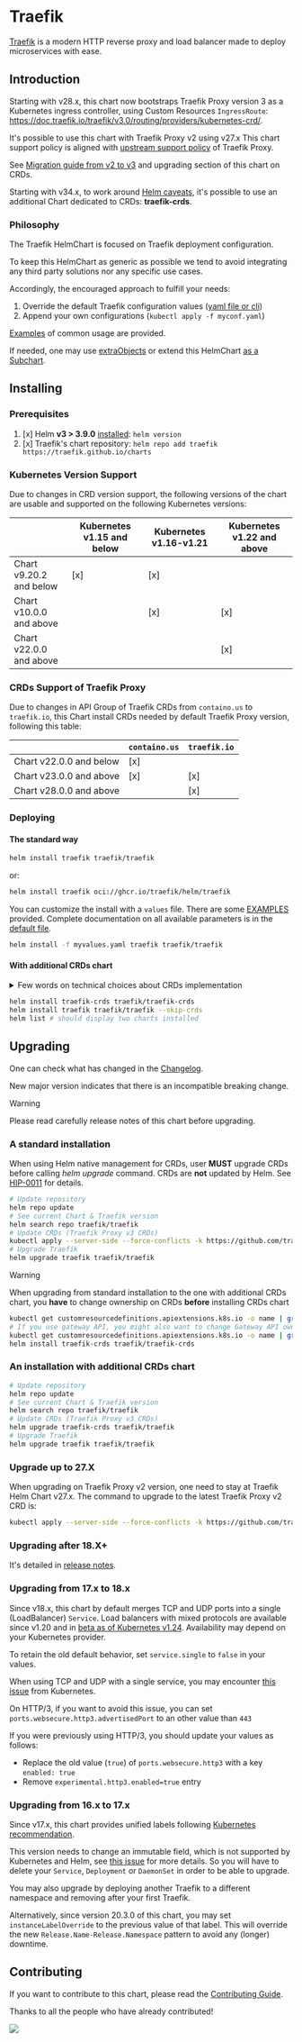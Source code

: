 # Traefik

[Traefik](https://traefik.io/) is a modern HTTP reverse proxy and load balancer made to deploy
microservices with ease.

## Introduction

Starting with v28.x, this chart now bootstraps Traefik Proxy version 3 as a Kubernetes ingress controller,
using Custom Resources `IngressRoute`: <https://doc.traefik.io/traefik/v3.0/routing/providers/kubernetes-crd/>.

It's possible to use this chart with Traefik Proxy v2 using v27.x
This chart support policy is aligned
with [upstream support policy](https://doc.traefik.io/traefik/deprecation/releases/) of Traefik Proxy.

See [Migration guide from v2 to v3](https://doc.traefik.io/traefik/v3.0/migration/v2-to-v3/) and upgrading section of
this chart on CRDs.

Starting with v34.x, to work
around [Helm caveats](https://helm.sh/docs/chart_best_practices/custom_resource_definitions/#some-caveats-and-explanations),
it's possible to use an additional Chart dedicated to CRDs: **traefik-crds**.

### Philosophy

The Traefik HelmChart is focused on Traefik deployment configuration.

To keep this HelmChart as generic as possible we tend
to avoid integrating any third party solutions nor any specific use cases.

Accordingly, the encouraged approach to fulfill your needs:

1. Override the default Traefik configuration
   values ([yaml file or cli](https://helm.sh/docs/chart_template_guide/values_files/))
2. Append your own configurations (`kubectl apply -f myconf.yaml`)

[Examples](https://github.com/traefik/traefik-helm-chart/blob/master/EXAMPLES.md) of common usage are provided.

If needed, one may use [extraObjects](./traefik/tests/values/extra.yaml) or extend this
HelmChart [as a Subchart](https://helm.sh/docs/chart_template_guide/subcharts_and_globals/).

## Installing

### Prerequisites

1. [x] Helm **v3 > 3.9.0** [installed](https://helm.sh/docs/using_helm/#installing-helm): `helm version`
2. [x] Traefik's chart repository: `helm repo add traefik https://traefik.github.io/charts`

### Kubernetes Version Support

Due to changes in CRD version support, the following versions of the chart are usable and supported on the following
Kubernetes versions:

|                         | Kubernetes v1.15 and below | Kubernetes v1.16-v1.21 | Kubernetes v1.22 and above |
|-------------------------|----------------------------|------------------------|----------------------------|
| Chart v9.20.2 and below | [x]                        | [x]                    |                            |
| Chart v10.0.0 and above |                            | [x]                    | [x]                        |
| Chart v22.0.0 and above |                            |                        | [x]                        |

### CRDs Support of Traefik Proxy

Due to changes in API Group of Traefik CRDs from `containo.us` to `traefik.io`, this Chart install CRDs needed by
default Traefik Proxy version, following this table:

|                         | `containo.us` | `traefik.io` |
|-------------------------|---------------|--------------|
| Chart v22.0.0 and below | [x]           |              |
| Chart v23.0.0 and above | [x]           | [x]          |
| Chart v28.0.0 and above |               | [x]          |

### Deploying

#### The standard way

```bash
helm install traefik traefik/traefik
```

or:

```bash
helm install traefik oci://ghcr.io/traefik/helm/traefik
```

You can customize the install with a `values` file. There are some [EXAMPLES](./EXAMPLES.md) provided.
Complete documentation on all available parameters is in the [default file](./traefik/values.yaml).

```bash
helm install -f myvalues.yaml traefik traefik/traefik
```

#### With additional CRDs chart

<details>
  <summary>Few words on technical choices about CRDs implementation</summary>
Some Traefik Helm chart users asked us for help in managing CRDs installed by this chart (cf. #1141, #1209).
Helm doesn't support CRDs upgrades (cf. [HIP-0011](https://github.com/helm/community/blob/main/hips/hip-0011.md) for details). 

The objectives are the following:

1. continue to support the nominal installation case
2. stay conservative about CRDs to protect resource removal (that's actually one of the reasons why helm doesn't support
   CRDs upgrades)
3. allow users to install multiple instances of Traefik chart along with managed CRDs

Several implementations have been experimented. Here are pros and cons of each:

<table>
    <thead>
    <tr>
        <td>solution</td>
        <td>pros</td>
        <td>cons</td>
    </tr>
    </thead>
    <tbody>
    <tr>
        <td>templatized CRDs within Traefik helm chart</td>
        <td>
            <ul>
                <li>simple</li>
                <li>users can specify only install a subset of CRDs</li>
                <li>users don't have to bother with CRDs upgrades</li>
            </ul>
        </td>
        <td>
            <ul>
                <li><code>--skip-crds</code> will be inefficient and can lost users</li>
                <li>the first installation fails are CRDs are not rendered first by helm</li>
                <li>when installing multiple instances, CRDs are attached to one instance</li>
            </ul>
        </td>
    </tr>
    <tr>
        <td>seperated CRDs chart as main chart dependency</td>
        <td>
            <ul>
                <li>users can specify only install a subset of CRDs</li>
                <li>users don't have to bother with CRDs upgrades</li>
                <li>CRDs are versioned aside from main chart</li>
                <li>users can install CRDs along with multiple instances of main chart</li>
            </ul>
        </td>
        <td>
            <ul>
                <li><code>--skip-crds</code> will be inefficient and can lost users</li>
                <li>the first installation fails are CRDs are not rendered first by helm (helm doesn't respect dependency order)</li>
                <li>when installing multiple instances, CRDs are attached to one instance</li>
            </ul>
        </td>
    </tr>
    <tr>
        <td>seperated CRDs chart</td>
        <td>
            <ul>
                <li>users can specify only install a subset of CRDs</li>
                <li>users don't have to bother with CRDs upgrades</li>
                <li>CRDs are versioned aside from main chart</li>
                <li>users can install CRDs along with multiple instances of main chart</li>
            </ul>
        </td>
        <td>
            <ul>
                <li><code>--skip-crds</code> will be inefficient and can lost users</li>
                <li>the first installation fails are CRDs are not rendered first by helm</li>
            </ul>
        </td>
    </tr>
    </tbody>
</table>

Consequently, we decided the last option was the less disruptive.

</details>

```bash
helm install traefik-crds traefik/traefik-crds
helm install traefik traefik/traefik --skip-crds
helm list # should display two charts installed
```

## Upgrading

One can check what has changed in the [Changelog](./traefik/Changelog.md).

New major version indicates that there is an incompatible breaking change.
> [!WARNING]
> Please read carefully release notes of this chart before upgrading.

### A standard installation

When using Helm native management for CRDs, user **MUST** upgrade CRDs before calling _helm upgrade_ command.
CRDs are **not** updated by Helm. See [HIP-0011](https://github.com/helm/community/blob/main/hips/hip-0011.md) for
details.

```bash
# Update repository
helm repo update
# See current Chart & Traefik version
helm search repo traefik/traefik
# Update CRDs (Traefik Proxy v3 CRDs)
kubectl apply --server-side --force-conflicts -k https://github.com/traefik/traefik-helm-chart/traefik/crds/
# Upgrade Traefik
helm upgrade traefik traefik/traefik
```

> [!WARNING]
> When upgrading from standard installation to the one with additional CRDs chart,
> you **have** to change ownership on CRDs **before** installing CRDs chart

```bash
kubectl get customresourcedefinitions.apiextensions.k8s.io -o name | grep traefik.io | xargs kubectl patch --type='json' -p='[{"op": "add", "path": "/metadata/labels", "value": {"app.kubernetes.io/managed-by":"Helm"}},{"op": "add", "path": "/metadata/annotations/meta.helm.sh~1release-name", "value":"traefik-crds"},{"op": "add", "path": "/metadata/annotations/meta.helm.sh~1release-namespace", "value":"traefik-crds"}]'
# If you use gateway API, you might also want to change Gateway API ownership
kubectl get customresourcedefinitions.apiextensions.k8s.io -o name | grep gateway.networking.k8s.io | xargs kubectl patch --type='json' -p='[{"op": "add", "path": "/metadata/labels", "value": {"app.kubernetes.io/managed-by":"Helm"}},{"op": "add", "path": "/metadata/annotations/meta.helm.sh~1release-name", "value":"traefik-crds"},{"op": "add", "path": "/metadata/annotations/meta.helm.sh~1release-namespace", "value":"traefik"}]'
helm install traefik-crds traefik/traefik-crds
```

### An installation with additional CRDs chart

```bash
# Update repository
helm repo update
# See current Chart & Traefik version
helm search repo traefik/traefik
# Update CRDs (Traefik Proxy v3 CRDs)
helm upgrade traefik-crds traefik/traefik
# Upgrade Traefik
helm upgrade traefik traefik/traefik
```

### Upgrade up to 27.X

When upgrading on Traefik Proxy v2 version, one need to stay at Traefik Helm Chart v27.x. The command to upgrade to the
latest Traefik Proxy v2 CRD is:

```bash
kubectl apply --server-side --force-conflicts -k https://github.com/traefik/traefik-helm-chart/traefik/crds/?ref=v27
```

### Upgrading after 18.X+

It's detailed in [release notes](https://github.com/traefik/traefik-helm-chart/releases).

### Upgrading from 17.x to 18.x

Since v18.x, this chart by default merges TCP and UDP ports into a single (LoadBalancer) `Service`.
Load balancers with mixed protocols are available since v1.20 and in
[beta as of Kubernetes v1.24](https://kubernetes.io/docs/concepts/services-networking/service/#load-balancers-with-mixed-protocol-types).
Availability may depend on your Kubernetes provider.

To retain the old default behavior, set `service.single` to `false` in your values.

When using TCP and UDP with a single service, you may encounter
[this issue](https://github.com/kubernetes/kubernetes/issues/47249#issuecomment-587960741)
from Kubernetes.

On HTTP/3, if you want to avoid this issue, you can set
`ports.websecure.http3.advertisedPort` to an other value than `443`

If you were previously using HTTP/3, you should update your values as follows:

- Replace the old value (`true`) of `ports.websecure.http3` with a key `enabled: true`
- Remove `experimental.http3.enabled=true` entry

### Upgrading from 16.x to 17.x

Since v17.x, this chart provides unified labels following
[Kubernetes recommendation](https://kubernetes.io/docs/concepts/overview/working-with-objects/common-labels/).

This version needs to change an immutable field, which is not supported by
Kubernetes and Helm, see [this issue](https://github.com/helm/helm/issues/7350)
for more details.
So you will have to delete your `Service`,  `Deployment` or `DaemonSet` in
order to be able to upgrade.

You may also upgrade by deploying another Traefik to a different namespace and
removing after your first Traefik.

Alternatively, since version 20.3.0 of this chart, you may set `instanceLabelOverride` to the previous value of that
label.
This will override the new `Release.Name-Release.Namespace` pattern to avoid any (longer) downtime.

## Contributing

If you want to contribute to this chart, please read the [Contributing Guide](./CONTRIBUTING.md).

Thanks to all the people who have already contributed!

<a href="https://github.com/traefik/traefik-helm-chart/graphs/contributors">
  <img src="https://contributors-img.web.app/image?repo=traefik/traefik-helm-chart" />
</a>
